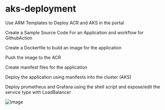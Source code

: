 # aks-deployment

Use ARM Templates to Deploy ACR and AKS in the portal

Create a Sample Source Code For an Application and workflow for GithubAction

Create a Dockerfile to build an image for the application

Push the image to the ACR

Create manifest files for the application

Deploy the application using manifests into the cluster (AKS)

Deploy prometheus and Grafana using the shell script and expose/edit the service type with LoadBalancer


![image](https://github.com/ramukkohsa/aks-deployment/assets/91192168/b5b5bd35-e083-4b89-9217-0dd0e016b776)
